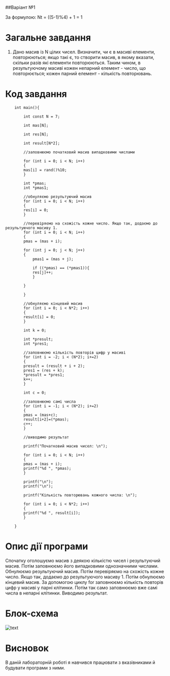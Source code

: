##Варіант №1

За формулою: Nt = ((5-1)%4) + 1 = 1

#  Загальне завдання
1. Дано масив із N цілих чисел. Визначити, чи є в масиві елементи, повторюються; якщо такі є, то створити масив, в якому вказати, скільки разів які елементи повторюються. Таким чином, в результуючому масиві кожен непарний елемент - число, що повторюється; кожен парний елемент - кількість повторювань.

#  Код завдання

		int main(){

		    int const N = 7;

		    int mas[N];

		    int res[N];

		    int result[N*2];

		    //заповнюємо початковий масив випадковими числами

		    for (int i = 0; i < N; i++)
		    {
			mas[i] = rand()%10;
		    }

		    int *pmas;
		    int *pmas1;

		    //обнуляємо результуючий масив
		    for (int i = 0; i < N; i++)
		    {
			res[i] = 0;
		    }

		    //перевіряємо на схожість кожне число. Якщо так, додаємо до результуючого масиву 1.
		    for (int i = 0; i < N; i++)
		    {
			pmas = (mas + i);

			for (int j = 0; j < N; j++)
			{
			    pmas1 = (mas + j);
			    
			    if ((*pmas) == (*pmas1)){
				res[j]++;            
			    } 

			}
			
		    }
		    
		    //обнуляємо кінцевий масив
		    for (int i = 0; i < N*2; i++)
		    {
			result[i] = 0;
		    }

		    int k = 0;

		    int *presult;
		    int *pres1;
		    
		    //заповнюємо кількість повторів цифр у масиві
		    for (int i = -2; i < (N*2); i+=2)
		    {
			presult = (result + i + 2);
			pres1 = (res + k);
			*presult = *pres1;
			k++;
		    }

		    int c = 0;

		    //заповнюємо самі числа 
		    for (int i = -1; i < (N*2); i+=2)
		    {
			pmas = (mas+c);
			result[i+2]=(*pmas);
			c++;
		    }

		    //виводимо результат

		    printf("Початковий масив чисел: \n");

		    for (int i = 0; i < N; i++)
		    {
			pmas = (mas + i);
			printf("%d ", *pmas);
		    }

		    printf("\n");
		    printf("\n");

		    printf("Кількість повторювань кожного числа: \n");

		    for (int i = 0; i < N*2; i++)
		    {
			printf("%d ", result[i]);
		    }
		    
		}

#  Опис дії програми

Спочатку оголошуємо масив з деякою кількістю чисел і результуючий масив. Потім заповнюємо його випадковими однозначними числами. Обнулюємо результуючий масив. Потім перевіряємо на схожість кожне число. Якщо так, додаємо до результуючого масиву 1. Потім обнулюємо кінцевий масив. За допомогою циклу for заповнюємо кількість повторів цифр у масиві у парні клітинки. Потім так само заповнюємо вже самі числа в непарні клітинки. Виводимо результат.

#  Блок-схема

![text](file:///home/parallels/lab11/firstEx/block-scheme/firstEx.png)

#  Висновок

В даній лабораторній роботі я навчився працювати з вказівниками й будувати програми з ними.
